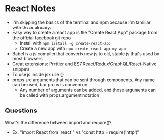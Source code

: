 # React Notes

- I'm skipping the basics of the terminal and npm because I'm familiar with those already.
- Easy way to create a react app is the "Create React App" package from the official facebook git repo
  - Install with `npm install -g create-react-app`
  - Create a new app with `npx create-react-app my-app`
- Babel is a js compiler that converts new js to old, stable js that's used by most browsers
- Great extensions: Prettier and ES7 React/Redux/GraphQL/React-Native snippets
- To use js inside jsx use {}
- props are arguments that can be sent through components. Any name can be used, but props is convention
  - Any number of arguments can be added, and those arguments can be called with props.argument notation

## Questions

What's the difference between import and require()?

- Ex. "import React from 'react'" vs "const http = require('http')"

